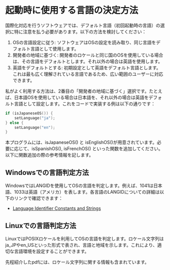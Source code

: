 # 起動時に使用する言語の決定方法

国際化対応を行うソフトウェアでは、デフォルト言語（初回起動時の言語）の選択に特に注意を払う必要があります。以下の方法を検討してください：

1.    OSの言語設定に従う: ソフトウェアはOSの設定を読み取り、同じ言語をデフォルト言語として使用します。
2.    開発者の地域に基づく: 開発者のロケールと同じ国のOSを使用している場合は、その言語をデフォルトとします。それ以外の場合は英語を使用します。
3.    英語をデフォルトとする: 初期設定として英語をデフォルト言語とします。これは最も広く理解されている言語であるため、広い範囲のユーザーに対応できます。


私がよく利用する方法は、2番目の「開発者の地域に基づく」選択です。たとえば、日本語OSを使用している場合は日本語を、それ以外の場合は英語をデフォルト言語として設定します。これをコードで実装する例は以下の通りです：
```cpp
if (isJapaneseOS()) {
	setLanguage("ja");
} else {
	setLanguage("en");
}
```
本プログラムには、isJapaneseOS() と isEnglishOS()が用意されています。必要に応じて、isSpanishOS(), isFrenchOS() といった関数を追加してください。以下に関数追加の際の参考情報を記します。

## Windowsでの言語判定方法

WindowsではLANGIDを使用してOSの言語を判定します。例えば、1041は日本語、1033は英語（アメリカ）を表します。各言語のLANGIDについての詳細は以下のリンクで確認できます：

-    [Language Identifier Constants and Strings](https://winprotocoldoc.blob.core.windows.net/productionwindowsarchives/MS-LCID/%5bMS-LCID%5d-210407.pdf)

## Linuxでの言語判定方法

LinuxではPOSIXロケールを利用してOSの言語を判定します。ロケール文字列はja_JPやen_USといった形式で表され、言語と地域を示します。これにより、適切な言語環境を設定することができます。

先程紹介したpdfには、ロケール文字列に関する情報も含まれています。